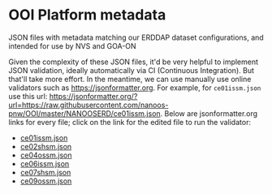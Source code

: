 # OOI Platform metadata

JSON files with metadata matching our ERDDAP dataset configurations, and intended for use by NVS and GOA-ON

Given the complexity of these JSON files, it'd be very helpful to implement JSON validation, ideally automatically via CI (Continuous Integration). But that'll take more effort. In the meantime, we can use manually use online validators such as https://jsonformatter.org. For example, for `ce01issm.json` use this url: https://jsonformatter.org/?url=https://raw.githubusercontent.com/nanoos-pnw/OOI/master/NANOOSERD/ce01issm.json. Below are jsonformatter.org links for every file; click on the link for the edited file to run the validator:
- [ce01issm.json](https://raw.githubusercontent.com/nanoos-pnw/OOI/master/NANOOSERD/ce01issm.json)
- [ce02shsm.json](https://raw.githubusercontent.com/nanoos-pnw/OOI/master/NANOOSERD/ce02shsm.json)
- [ce04ossm.json](https://raw.githubusercontent.com/nanoos-pnw/OOI/master/NANOOSERD/ce04ossm.json)
- [ce06issm.json](https://raw.githubusercontent.com/nanoos-pnw/OOI/master/NANOOSERD/ce06issm.json)
- [ce07shsm.json](https://raw.githubusercontent.com/nanoos-pnw/OOI/master/NANOOSERD/ce07shsm.json)
- [ce09ossm.json](https://raw.githubusercontent.com/nanoos-pnw/OOI/master/NANOOSERD/ce09ossm.json)
